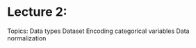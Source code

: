 <h1>Lecture 2:</h1>

<p>
  Topics:
  Data types
  Dataset
  Encoding categorical variables
  Data normalization
</p>



